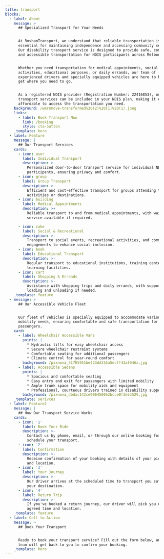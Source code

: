 ```yaml
---
title: transport
blocks:
  - label: About
    message: >
      ## Specialized Transport for Your Needs


      At RoshanTransport, we understand that reliable transportation is
      essential for maintaining independence and accessing community services.
      Our disability transport service is designed to provide safe, comfortable,
      and accessible transportation for NDIS participants across Melbourne.


      Whether you need transportation for medical appointments, social
      activities, educational purposes, or daily errands, our team of
      experienced drivers and specially equipped vehicles are here to help you
      get where you need to go.


      As a registered NDIS provider (Registration Number: 22416853), our
      transport services can be included in your NDIS plan, making it easy and
      affordable to access the transportation you need.
    background: /wmremove-transformed%20(2)%20(1)%20(1).jpeg
    links:
      - label: Book Transport Now
        link: /booking
        style: cta-button
    _template: hero
  - label: Feature
    message: |
      ## Our Transport Services
    cards:
      - icon: user
        label: Individual Transport
        description: >-
          Personalized door-to-door transport service for individual NDIS
          participants, ensuring privacy and comfort.
      - icon: group
        label: Group Transport
        description: >-
          Efficient and cost-effective transport for groups attending the same
          activities or destinations.
      - icon: building
        label: Medical Appointments
        description: >+
          Reliable transport to and from medical appointments, with waiting
          service available if required.

      - icon: cake
        label: Social & Recreational
        description: >-
          Transport to social events, recreational activities, and community
          engagements to enhance social inclusion.
      - icon: book
        label: Educational Transport
        description: >-
          Regular transport to educational institutions, training centers, and
          learning facilities.
      - icon: cart
        label: Shopping & Errands
        description: >-
          Assistance with shopping trips and daily errands, with support for
          loading and unloading if needed.
    _template: feature
  - message: >
      ## Our Accessible Vehicle Fleet


      Our fleet of vehicles is specially equipped to accommodate various
      mobility needs, ensuring comfortable and safe transportation for all
      passengers.
    card:
      - label: Wheelchair Accessible Vans
        points: |
          * Hydraulic lifts for easy wheelchair access
          * Secure wheelchair restraint systems
          * Comfortable seating for additional passengers
          * Climate control for year-round comfort
        background: /pixnova_51705951be423dd236a5ecff43af046a.jpg
      - label: Accessible Sedans
        points: |
          * Spacious and comfortable seating
          * Easy entry and exit for passengers with limited mobility
          * Ample trunk space for mobility aids and equipment
          * Professional, courteous drivers trained in disability support
        background: /pixnova_dbdac142ce906450062bcce0f3e53529.jpg
    _template: serivces
  - label: Feature2
    message: |
      ## How Our Transport Service Works
    cards:
      - icon: '1'
        label: Book Your Ride
        description: >-
          Contact us by phone, email, or through our online booking form to
          schedule your transport.
      - icon: '2'
        label: Confirmation
        description: >-
          Receive confirmation of your booking with details of your pickup time
          and location.
      - icon: '3'
        label: Your Journey
        description: >-
          Our driver arrives at the scheduled time to transport you safely to
          your destination.
      - icon: '4'
        label: Return Trip
        description: >-
          If you've booked a return journey, our driver will pick you up at the
          agreed time and location.
    _template: feature
  - label: Call to Action
    message: >
      ## Book Your Transport


      Ready to book your transport service? Fill out the form below, and our
      team will get back to you to confirm your booking.
    _template: hero
---
```


